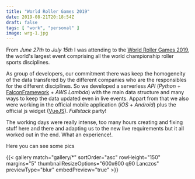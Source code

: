 ```yaml
---
title: "World Roller Games 2019"
date: 2019-08-21T20:18:54Z
draft: false
tags: [ "work", "personal" ]
image: wrg-1.jpg
---
```


<p>From <em>June 27th</em> to <em>July 15th</em> I was attending to the <a href="http://wrg2019.com">World Roller Games 2019</a>, the world's largest event comprising all the world championship roller sports disciplines.</p>
<p>As group of developers, our commitment there was keep the homogeneity of the data transfered by the different companies who are the responsibles for the different disciplines. So we developed a serverless <em>API</em> (<em>Python</em> + <a href="https://falconframework.org/">FalconFramework</a> + <em>AWS Lambda</em>) with the main data structure and many ways to keep the data updated even in live events. Appart from that we also were working in the official mobile application (<em>iOS</em> + <em>Android</em>) plus the official js widget (<a href="https://vuejs.org/">VueJS</a>). <em>Fullstack</em> party!</p>
<p>The working days were really intense, too many hours creating and fixing stuff here and there and adapting us to the new live requirements but it all worked out in the end. What an experience!.</p>
<p>Here you can see some pics</p>

{{< gallery match="gallery/*" sortOrder="asc" rowHeight="150" margins="5" thumbnailResizeOptions="600x600 q90 Lanczos"  previewType="blur" embedPreview="true" >}}

